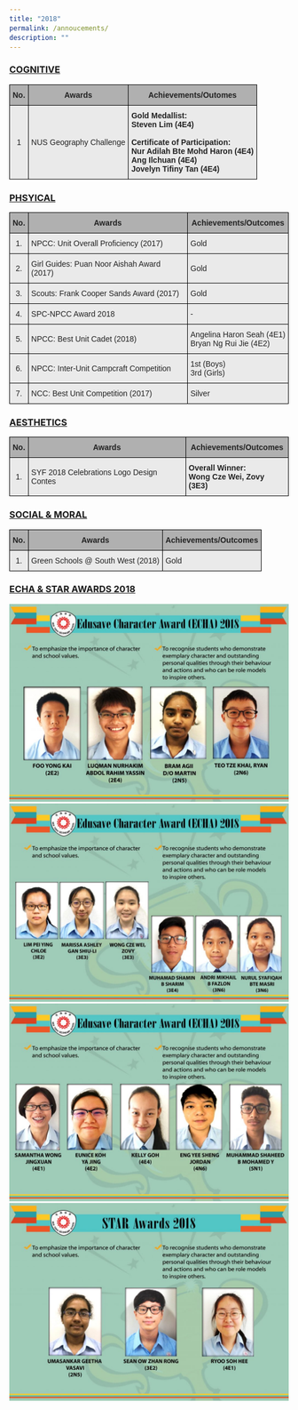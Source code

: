 ```yaml
---
title: "2018"
permalink: /annoucements/
description: ""
---
```

<h3><u>COGNITIVE</u></h3>

<style type="text/css">
.tg  {border-collapse:collapse;border-spacing:0;}
.tg td{border-color:black;border-style:solid;border-width:1px;font-family:Arial, sans-serif;font-size:14px;
  overflow:hidden;padding:10px 5px;word-break:normal;}
.tg th{border-color:black;border-style:solid;border-width:1px;font-family:Arial, sans-serif;font-size:14px;
  font-weight:normal;overflow:hidden;padding:10px 5px;word-break:normal;}
.tg .tg-dwlh{background-color:#B0B0B0;color:#222;font-weight:bold;text-align:center;vertical-align:middle}
.tg .tg-ku5w{background-color:#EAEAEA;color:#222;text-align:center;vertical-align:middle}
.tg .tg-rj1p{background-color:#EAEAEA;color:#222;font-weight:bold;text-align:left;vertical-align:top}
</style>
<table class="tg">
<thead>
  <tr>
    <th class="tg-dwlh"><span style="color:#222;background-color:#B0B0B0">No.</span></th>
    <th class="tg-dwlh"><span style="color:#222;background-color:#B0B0B0">Awards  </span></th>
    <th class="tg-dwlh"><span style="color:#222;background-color:#B0B0B0">Achievements/Outomes</span><br></th>
  </tr>
</thead>
<tbody>
  <tr>
    <td class="tg-ku5w"><span style="color:#222;background-color:#EAEAEA">1</span></td>
    <td class="tg-ku5w"><span style="color:#222;background-color:#EAEAEA">NUS Geography Challenge</span></td>
    <td class="tg-rj1p">Gold Medallist:<br>Steven Lim (4E4)<br><br>Certificate of Participation:<br>Nur Adilah Bte Mohd Haron (4E4)<br>Ang Ilchuan (4E4)<br>Jovelyn Tifiny Tan (4E4)</td>
  </tr>
</tbody>
</table>

<h3><u>PHSYICAL</u></h3>
<style type="text/css">
.tg  {border-collapse:collapse;border-spacing:0;}
.tg td{border-color:black;border-style:solid;border-width:1px;font-family:Arial, sans-serif;font-size:14px;
  overflow:hidden;padding:10px 5px;word-break:normal;}
.tg th{border-color:black;border-style:solid;border-width:1px;font-family:Arial, sans-serif;font-size:14px;
  font-weight:normal;overflow:hidden;padding:10px 5px;word-break:normal;}
.tg .tg-dwlh{background-color:#B0B0B0;color:#222;font-weight:bold;text-align:center;vertical-align:middle}
.tg .tg-ku5w{background-color:#EAEAEA;color:#222;text-align:center;vertical-align:middle}
.tg .tg-bvia{background-color:#EAEAEA;color:#222;text-align:left;vertical-align:middle}
</style>
<table class="tg">
<thead>
  <tr>
    <th class="tg-dwlh"><span style="color:#222;background-color:#B0B0B0">No.</span></th>
    <th class="tg-dwlh"><span style="color:#222;background-color:#B0B0B0">Awards</span></th>
    <th class="tg-dwlh"><span style="color:#222;background-color:#B0B0B0">Achievements/Outcomes</span></th>
  </tr>
</thead>
<tbody>
  <tr>
    <td class="tg-ku5w"><span style="color:#222;background-color:#EAEAEA">1.</span></td>
    <td class="tg-bvia"><span style="color:#222;background-color:#EAEAEA">NPCC: Unit Overall Proficiency (2017)</span></td>
    <td class="tg-bvia"><span style="color:#222;background-color:#EAEAEA">Gold</span></td>
  </tr>
  <tr>
    <td class="tg-ku5w"><span style="color:#222;background-color:#EAEAEA"> 2.</span></td>
    <td class="tg-bvia"><span style="color:#222;background-color:#EAEAEA"> Girl Guides: Puan Noor Aishah Award (2017)</span></td>
    <td class="tg-bvia"><span style="color:#222;background-color:#EAEAEA"> Gold</span></td>
  </tr>
  <tr>
    <td class="tg-ku5w"><span style="color:#222;background-color:#EAEAEA"> 3.</span></td>
    <td class="tg-bvia"><span style="color:#222;background-color:#EAEAEA"> Scouts: Frank Cooper Sands Award (2017)</span></td>
    <td class="tg-bvia"><span style="color:#222;background-color:#EAEAEA"> Gold</span></td>
  </tr>
  <tr>
    <td class="tg-ku5w"><span style="color:#222;background-color:#EAEAEA"> 4.</span></td>
    <td class="tg-bvia"><span style="color:#222;background-color:#EAEAEA"> SPC-NPCC Award 2018</span></td>
    <td class="tg-bvia"><span style="color:#222;background-color:#EAEAEA"> -</span></td>
  </tr>
  <tr>
    <td class="tg-ku5w"><span style="color:#222;background-color:#EAEAEA"> 5.</span></td>
    <td class="tg-bvia"><span style="color:#222;background-color:#EAEAEA"> NPCC: Best Unit Cadet (2018)</span></td>
    <td class="tg-bvia"><span style="color:#222;background-color:#EAEAEA"> Angelina Haron Seah (4E1)</span><br><span style="color:#222;background-color:#EAEAEA">Bryan Ng Rui Jie (4E2)</span></td>
  </tr>
  <tr>
    <td class="tg-ku5w"><span style="color:#222;background-color:#EAEAEA"> 6.</span></td>
    <td class="tg-bvia"><span style="color:#222;background-color:#EAEAEA"> NPCC: Inter-Unit Campcraft Competition</span></td>
    <td class="tg-bvia"><span style="color:#222;background-color:#EAEAEA"> 1st (Boys)</span><br><span style="color:#222;background-color:#EAEAEA">3rd (Girls)</span></td>
  </tr>
  <tr>
    <td class="tg-ku5w"><span style="color:#222;background-color:#EAEAEA"> 7.</span></td>
    <td class="tg-bvia"><span style="color:#222;background-color:#EAEAEA"> NCC: Best Unit Competition (2017)</span></td>
    <td class="tg-bvia"><span style="color:#222;background-color:#EAEAEA"> Silver</span></td>
  </tr>
</tbody>
</table>

<h3><u>AESTHETICS</u></h3>
<style type="text/css">
.tg  {border-collapse:collapse;border-spacing:0;}
.tg td{border-color:black;border-style:solid;border-width:1px;font-family:Arial, sans-serif;font-size:14px;
  overflow:hidden;padding:10px 5px;word-break:normal;}
.tg th{border-color:black;border-style:solid;border-width:1px;font-family:Arial, sans-serif;font-size:14px;
  font-weight:normal;overflow:hidden;padding:10px 5px;word-break:normal;}
.tg .tg-dwlh{background-color:#B0B0B0;color:#222;font-weight:bold;text-align:center;vertical-align:middle}
.tg .tg-ku5w{background-color:#EAEAEA;color:#222;text-align:center;vertical-align:middle}
.tg .tg-bvia{background-color:#EAEAEA;color:#222;text-align:left;vertical-align:middle}
.tg .tg-rj1p{background-color:#EAEAEA;color:#222;font-weight:bold;text-align:left;vertical-align:top}
</style>
<table class="tg">
<thead>
  <tr>
    <th class="tg-dwlh"><span style="color:#222;background-color:#B0B0B0">No.</span></th>
    <th class="tg-dwlh"><span style="color:#222;background-color:#B0B0B0">Awards</span></th>
    <th class="tg-dwlh"><span style="color:#222;background-color:#B0B0B0">Achievements/Outcomes</span></th>
  </tr>
</thead>
<tbody>
  <tr>
    <td class="tg-ku5w"><span style="color:#222;background-color:#EAEAEA">1.</span></td>
    <td class="tg-bvia"><span style="color:#222;background-color:#EAEAEA">SYF 2018 Celebrations Logo Design Contes</span></td>
    <td class="tg-rj1p">Overall Winner:<br>Wong Cze Wei, Zovy (3E3)</td>
  </tr>
</tbody>
</table>

<h3><u>SOCIAL &amp; MORAL</u></h3>
<style type="text/css">
.tg  {border-collapse:collapse;border-spacing:0;}
.tg td{border-color:black;border-style:solid;border-width:1px;font-family:Arial, sans-serif;font-size:14px;
  overflow:hidden;padding:10px 5px;word-break:normal;}
.tg th{border-color:black;border-style:solid;border-width:1px;font-family:Arial, sans-serif;font-size:14px;
  font-weight:normal;overflow:hidden;padding:10px 5px;word-break:normal;}
.tg .tg-y7qa{background-color:#EAEAEA;color:#222;text-align:left;vertical-align:top}
.tg .tg-dwlh{background-color:#B0B0B0;color:#222;font-weight:bold;text-align:center;vertical-align:middle}
.tg .tg-ku5w{background-color:#EAEAEA;color:#222;text-align:center;vertical-align:middle}
.tg .tg-bvia{background-color:#EAEAEA;color:#222;text-align:left;vertical-align:middle}
</style>
<table class="tg">
<thead>
  <tr>
    <th class="tg-dwlh"><span style="color:#222;background-color:#B0B0B0">No.</span></th>
    <th class="tg-dwlh"><span style="color:#222;background-color:#B0B0B0">Awards</span></th>
    <th class="tg-dwlh"><span style="color:#222;background-color:#B0B0B0">Achievements/Outcomes</span></th>
  </tr>
</thead>
<tbody>
  <tr>
    <td class="tg-ku5w"><span style="color:#222;background-color:#EAEAEA">1.</span></td>
    <td class="tg-bvia"><span style="color:#222;background-color:#EAEAEA">Green Schools @ South West (2018)</span></td>
    <td class="tg-y7qa">Gold</td>
  </tr>
</tbody>
</table>

<h3><u>ECHA &amp; STAR AWARDS 2018</u></h3>

![](/images/ECH%202018%201.jpg)
![](/images/ECH%202018%202.jpg)
![](/images/ECH%202018%203.jpg)
![](/images/ECH%202018%204.jpg)